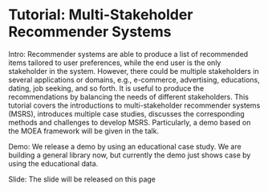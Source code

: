 # Tutorial: Multi-Stakeholder Recommender Systems

Intro: Recommender systems are able to produce a list of recommended items tailored to user preferences, while the end user is the only stakeholder in the system. However, there could be multiple stakeholders in several applications or domains, e.g., e-commerce, advertising, educations, dating, job seeking, and so forth. It is useful to produce the recommendations by balancing the needs of different stakeholders. This tutorial covers the introductions to multi-stakeholder recommender systems (MSRS), introduces multiple case studies, discusses the corresponding methods and challenges to develop MSRS. Particularly, a demo based on the MOEA framework will be given in the talk.

Demo: We release a demo by using an educational case study. We are building a general library now, but currently the demo just shows case by using the educational data. 

Slide: The slide will be released on this page
